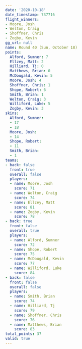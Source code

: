 ```yaml
---
date: '2020-10-18'
date_timestamp: 737716
flight_winners:
- Moore, Josh
- Welton, Craig
- Shoffner, Chris
- Zogby, Kevin
gg_url: null
name: Round 40 (Sun, October 18)
points:
  Alford, Sumner: 7
  Ellzey, Matt: 2
  Hilliard, Tj: 0
  Matthews, Brian: 0
  McDougald, Kevin: 5
  Moore, Josh: 4
  Shoffner, Chris: 1
  Shope, Robert: 6
  Smith, Brian: 1
  Welton, Craig: 3
  Williford, Luke: 5
  Zogby, Kevin: 3
skins:
  Alford, Sumner:
  - 17
  - 18
  Moore, Josh:
  - 14
  Shope, Robert:
  - 11
  Smith, Brian:
  - 1
teams:
- back: false
  front: true
  overall: false
  players:
  - name: Moore, Josh
    score: 71
  - name: Welton, Craig
    score: 74
  - name: Ellzey, Matt
    score: 81
  - name: Zogby, Kevin
    score: 78
- back: true
  front: false
  overall: true
  players:
  - name: Alford, Sumner
    score: 72
  - name: Shope, Robert
    score: 75
  - name: McDougald, Kevin
    score: 77
  - name: Williford, Luke
    score: 84
- back: false
  front: false
  overall: false
  players:
  - name: Smith, Brian
    score: 74
  - name: Hilliard, Tj
    score: 79
  - name: Shoffner, Chris
    score: 76
  - name: Matthews, Brian
    score: 83
total_points: 37
valid: true
---
```


